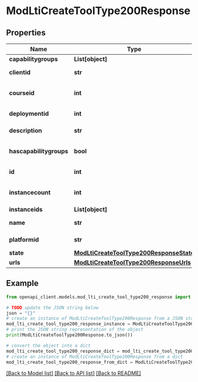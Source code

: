 # ModLtiCreateToolType200Response


## Properties

Name | Type | Description | Notes
------------ | ------------- | ------------- | -------------
**capabilitygroups** | **List[object]** |  | [optional] 
**clientid** | **str** | Client ID | [default to 'null']
**courseid** | **int** | Tool type course | [optional] [default to 0]
**deploymentid** | **int** | Deployment ID | [default to null]
**description** | **str** | Tool type description | [default to 'null']
**hascapabilitygroups** | **bool** | Indicate if capabilitygroups is populated | [default to False]
**id** | **int** | Tool type id | [default to null]
**instancecount** | **int** | The number of times this tool is being used | [default to null]
**instanceids** | **List[object]** |  | [optional] 
**name** | **str** | Tool type name | [default to 'null']
**platformid** | **str** | Platform ID | [default to 'null']
**state** | [**ModLtiCreateToolType200ResponseState**](ModLtiCreateToolType200ResponseState.md) |  | 
**urls** | [**ModLtiCreateToolType200ResponseUrls**](ModLtiCreateToolType200ResponseUrls.md) |  | 

## Example

```python
from openapi_client.models.mod_lti_create_tool_type200_response import ModLtiCreateToolType200Response

# TODO update the JSON string below
json = "{}"
# create an instance of ModLtiCreateToolType200Response from a JSON string
mod_lti_create_tool_type200_response_instance = ModLtiCreateToolType200Response.from_json(json)
# print the JSON string representation of the object
print(ModLtiCreateToolType200Response.to_json())

# convert the object into a dict
mod_lti_create_tool_type200_response_dict = mod_lti_create_tool_type200_response_instance.to_dict()
# create an instance of ModLtiCreateToolType200Response from a dict
mod_lti_create_tool_type200_response_from_dict = ModLtiCreateToolType200Response.from_dict(mod_lti_create_tool_type200_response_dict)
```
[[Back to Model list]](../README.md#documentation-for-models) [[Back to API list]](../README.md#documentation-for-api-endpoints) [[Back to README]](../README.md)


